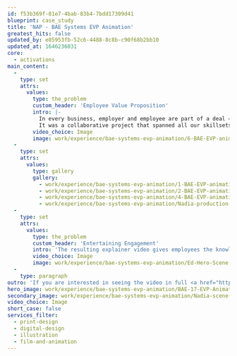 ```yaml
---
id: f53b369f-81e7-4bab-83b4-7bdd17309d41
blueprint: case_study
title: 'NAP - BAE Systems EVP Animation'
greatest_hits: false
updated_by: e85953fb-52c6-4488-8c8b-c90f68b2bb10
updated_at: 1646236031
core:
  - activations
main_content:
  -
    type: set
    attrs:
      values:
        type: the_problem
        custom_header: 'Employee Value Proposition'
        intro: |-
          In every business, employer and employee are part of a deal – with a shared understanding of the things expected from both parties. But how often do we actually articulate that relationship? And if you do articulate it, how do you do it in a way that makes people sit up and listen? That was our challenge. Create a video that told the story of BAE Systems’ Employee Value Proposition (EVP) in the most ‘full service’ of ways.
          It was a collaborative project that spanned all our skillsets, from scriptwriting, character design and illustration, to animation, editing and sound. 
        video_choice: Image
        image: work/experience/bae-systems-evp-animation/6-BAE-EVP-animation.jpg
  -
    type: set
    attrs:
      values:
        type: gallery
        gallery:
          - work/experience/bae-systems-evp-animation/1-BAE-EVP-animation.jpg
          - work/experience/bae-systems-evp-animation/2-BAE-EVP-animation.jpg
          - work/experience/bae-systems-evp-animation/4-BAE-EVP-animation.jpg
          - work/experience/bae-systems-evp-animation/Nadia-production-mobile.gif
  -
    type: set
    attrs:
      values:
        type: the_problem
        custom_header: 'Entertaining Engagement'
        intro: 'The resulting explainer video gives employees the knowledge to enhance their work life experience, and the tools to ensure the company knows how to attract, retain, engage and motivate its people. By creating a story around the EVP, we were able to ‘show not tell’ its details and benefits, creating an engaging experience that injects charm and warmth into the BAE Systems brand.'
        video_choice: Image
        image: work/experience/bae-systems-evp-animation/Ed-Hero-Scene.gif
  -
    type: paragraph
outro: 'If you are interested in seeing the video in full <a href="https://thinkcreative.uk.com/contact/">get in touch</a> with us!'
hero_image: work/experience/bae-systems-evp-animation/BAE-17-EVP-Animation-Full-Image-2732x1536.jpg
secondary_image: work/experience/bae-systems-evp-animation/Nadia-scene-4.gif
video_choice: Image
short_case: false
services_filter:
  - print-design
  - digital-design
  - illustration
  - film-and-animation
---
```

